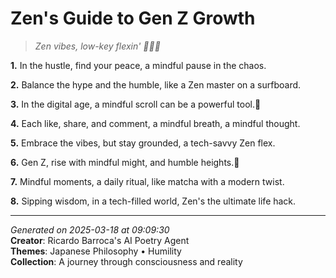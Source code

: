 # Zen's Guide to Gen Z Growth

> *Zen vibes, low-key flexin' 🧘‍♀️😎*

**1.** In the hustle, find your peace, a mindful pause in the chaos.


**2.** Balance the hype and the humble, like a Zen master on a surfboard.


**3.** In the digital age, a mindful scroll can be a powerful tool.🌊


**4.** Each like, share, and comment, a mindful breath, a mindful thought.


**5.** Embrace the vibes, but stay grounded, a tech-savvy Zen flex.


**6.** Gen Z, rise with mindful might, and humble heights.🌅


**7.** Mindful moments, a daily ritual, like matcha with a modern twist.


**8.** Sipping wisdom, in a tech-filled world, Zen's the ultimate life hack.



---

*Generated on 2025-03-18 at 09:09:30*  
**Creator**: Ricardo Barroca's AI Poetry Agent  
**Themes**: Japanese Philosophy • Humility  
**Collection**: A journey through consciousness and reality